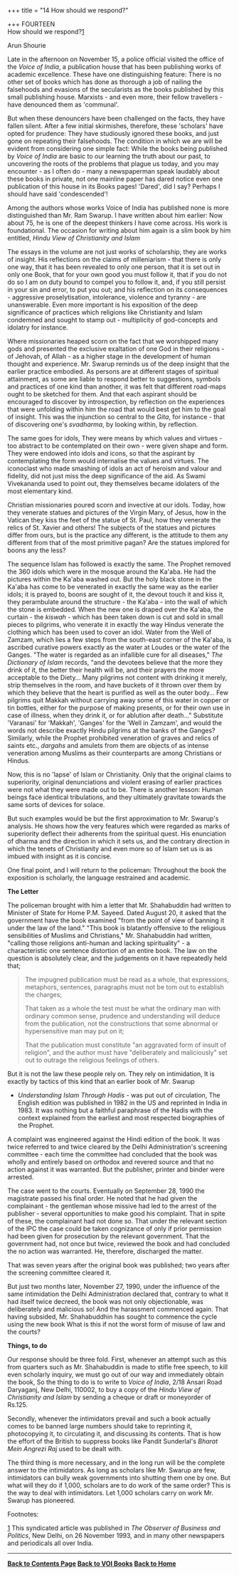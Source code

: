+++
title = "14 How should we respond?"

+++
FOURTEEN  
How should we respond?[1](#1)

Arun Shourie

Late in the afternoon on November 15, a police official visited the
office of the *Voice of India*, a publication house that has been
publishing works of academic excellence. These have one distinguishing
feature: There is no other set of books which has done as thorough a job
of nailing the falsehoods and evasions of the secularists as the books
published by this small publishing house. Marxists - and even more,
their fellow travellers - have denounced them as 'communal'.

But when these denouncers have been challenged on the facts, they have
fallen silent. After a few initial skirmishes, therefore, these
'scholars' have opted for prudence: They have studiously ignored these
books, and just gone on repeating their falsehoods. The condition in
which we are will be evident from considering one simple fact: While the
books being published by *Voice of India* are basic to our learning the
truth about our past, to uncovering the roots of the problems that
plague us today, and you may encounter - as I often do - many a
newspaperman speak laudably about these books in private, not one
mainline paper has dared notice even one publication of this house in
its Books pages! 'Dared', did I say? Perhaps I should have said
'condescended'!

Among the authors whose works Voice of India has published none is more
distinguished than Mr. Ram Swarup. I have written about him earlier: Now
about 75, he is one of the deepest thinkers I have come across. His work
is foundational. The occasion for writing about him again is a slim book
by him entitled, *Hindu View of Christianity and Islam*

The essays in the volume are not just works of scholarship, they are
works of insight. His reflections on the claims of milleniarism - that
there is only one way, that it has been revealed to only one person,
that it is set out in only one Book, that for your own good you must
follow it, that if you do not do so I am on duty bound to compel you to
follow it, and, if you still persist in your sin and error, to put you
out; and his reflection on its consequences - aggressive
proselytisation, intolerance, violence and tyranny - are unanswerable.
Even more important is his exposition of the deep significance of
practices which religions like Christianity and Islam condemned and
sought to stamp out - multiplicity of god-concepts and idolatry for
instance.

Where missionaries heaped scorn on the fact that we worshipped many gods
and presented the exclusive exaltation of one God in their religions -
of Jehovah, of Allah - as a higher stage in the development of human
thought and experience. Mr. Swarup reminds us of the deep insight that
the earlier practice embodied. As persons are at different stages of
spiritual attainment, as some are liable to respond better to
suggestions, symbols and practices of one kind than another, it was felt
that different road-maps ought to be sketched for them. And that each
aspirant should be encouraged to discover by introspection, by
reflection on the experiences that were unfolding within him the road
that would best get him to the goal of insight. This was the injunction
so central to the *Gita*, for instance - that of discovering one's
*svadharma*, by looking within, by reflection.

The same goes for idols, They were means by which values and virtues -
too abstract to be contemplated on their own - were given shape and
form. They were endowed into idols and icons, so that the aspirant by
contemplating the form would internalise the values and virtues. The
iconoclast who made smashing of idols an act of heroism and valour and
fidelity, did not just miss the deep significance of the aid. As Swami
Vivekananda used to point out, they themselves became idolaters of the
most elementary kind.

Christian missionaries poured scorn and invective at our idols. Today,
how they venerate statues and pictures of the Virgin Mary, of Jesus, how
in the Vatican they kiss the feet of the statue of St. Paul, how they
venerate the relics of St. Xavier and others! The subjects of the
statues and pictures differ from ours, but is the practice any
different, is the attitude to them any different from that of the most
primitive pagan? Are the statues implored for boons any the less?

The sequence Islam has followed is exactly the same. The Prophet removed
the 360 idols which were in the mosque around the Ka'aba. He had the
pictures within the Ka'aba washed out. But the holy black stone in the
Ka'aba has come to be venerated in exactly the same way as the earlier
idols; it is prayed to, boons are sought of it, the devout touch it and
kiss it, they perambulate around the structure - the Ka'aba - into the
wall of which the stone is embedded. When the new one is draped over the
Ka'aba, the curtain - the *kiswah* - which has been taken down is cut
and sold in small pieces to pilgrims, who venerate it in exactly the way
Hindus venerate the clothing which has been used to cover an idol. Water
from the Well of Zamzam, which lies a few steps from the south-east
corner of the Ka'aba, is ascribed curative powers exactly as the water
at Loudes or the water of the Ganges. "The water is regarded as an
infallible cure for all diseases," *The Dictionary of Islam* records,
"and the devotees believe that the more they drink of it, the better
their health will be, and their prayers the more acceptable to the
Diety… Many pilgrims not content with drinking it merely, strip
themselves in the room, and have buckets of it thrown over them by which
they believe that the heart is purified as well as the outer body… Few
pilgrims quit Makkah without carrying away some of this water in copper
or tin bottles, either for the purpose of making presents, or for their
own use in case of illness, when they drink it, or for ablution after
death…" Substitute 'Varanasi' for 'Makkah', 'Ganges' for the 'Well in
Zamzam', and would the words not describe exactly Hindu pilgrims at the
banks of the Ganges? Similarly, while the Prophet prohibited veneration
of graves and relics of saints etc., *dargahs* and amulets from them are
objects of as intense veneration among Muslims as their counterparts are
among Christians or Hindus.

Now, this is no 'lapse' of Islam or Christianity. Only that the original
claims to superiority, original denunciations and violent erasing of
earlier practices were not what they were made out to be. There is
another lesson: Human beings face identical tribulations, and they
ultimately gravitate towards the same sorts of devices for solace.

But such examples would be but the first approximation to Mr. Swarup's
analysis. He shows how the very features which were regarded as marks of
superiority deflect their adherents from the spiritual quest. His
enunciation of dharma and the direction in which it sets us, and the
contrary direction in which the tenets of Christianity and even more so
of Islam set us is as imbued with insight as it is concise.

One final point, and I will return to the policeman: Throughout the book
the exposition is scholarly, the language restrained and academic.

**The Letter**

The policeman brought with him a letter that Mr. Shahabuddin had written
to Minister of State for Home P.M. Sayeed. Dated August 20, it asked
that the government have the book examined "from the point of view of
banning it under the law of the land." "This book is blatantly offensive
to the religious sensibilities of Muslims and Christians," Mr.
Shahabuddin had written, "calling those religions anti-human and lacking
spirituality" - a characteristic one sentence distortion of an entire
book. The law on the question is absolutely clear, and the judgements on
it have repeatedly held that;

> The impugned publication must be read as a whole, that expressions,
> metaphors, sentences, paragraphs must not be tom out to establish the
> charges;
>
> That taken as a whole the test must be what the ordinary man with
> ordinary common sense, prudence and understanding will deduce from the
> publication, not the constructions that some abnormal or
> hypersensitive man may put on it;
>
> That the publication must constitute "an aggravated form of insult of
> religion", and the author must have "deliberately and maliciously" set
> out to outrage the religious feelings of others.

But it is not the law these people rely on. They rely on intimidation,
It is exactly by tactics of this kind that an earlier book of Mr. Swarup
- *Understanding Islam Through Hadis* - was put out of circulation, The
English edition was published in 1982 in the US and reprinted in India
in 1983. It was nothing but a faithful paraphrase of the Hadis with the
context explained from the earliest and most respected biographies of
the Prophet.

A complaint was engineered against the Hindi edition of the book. It was
twice referred to and twice cleared by the Delhi Administration's
screening committee - each time the committee had concluded that the
book was wholly and entirely based on orthodox and revered source and
that no action against it was warranted. But the publisher, printer and
binder were arrested.

The case went to the courts. Eventually on September 28, 1990 the
magistrate passed his final order. He noted that he had given the
complainant - the gentleman whose missive had led to the arrest of the
publisher - several opportunities to make good his complaint. That in
spite of these, the complainant had not done so. That under the relevant
section of the IPC the case could be taken cognizance of only if prior
permission had been given for prosecution by the relevant government.
That the government had, not once but twice, reviewed the book and had
concluded the no action was warranted. He, therefore, discharged the
matter.

That was seven years after the original book was published; two years
after the screening committee cleared it.

But just two months later, November 27, 1990, under the influence of the
same intimidation the Delhi Administration declared that, contrary to
what it had itself twice decreed, the book was not only objectionable,
was deliberately and malicious so! And the harassment commenced again.
That having subsided, Mr. Shahabuddhin has sought to commence the cycle
using the new book What is this if not the worst form of misuse of law
and the courts?

**Things, to do**

Our response should be three fold. First, whenever an attempt such as
this from quarters such as Mr. Shahabuddin is made to stifle free
speech, to kill even scholarly inquiry, we must go out of our way and
immediately obtain the book, So the thing to do is to write to *Voice of
India*, 2/18 Ansari Road Daryaganj, New Delhi, 110002, to buy a copy of
the *Hindu View of Christianity and Islam* by sending a cheque or draft
or moneyorder of Rs.125.

Secondly, whenever the intimidators prevail and such a book actually
comes to be banned large numbers should take to reprinting it,
photocopying it, to circulating it, and discussing its contents. That is
how the effort of the British to suppress books like Pandit Sunderlal's
*Bharat Mein Angrezi Raj* used to be dealt with.

The third thing is more necessary, and in the long run will be the
complete answer to the intimidators. As long as scholars like Mr. Swarup
are few, intimidators can bully weak governments into shutting them one
by one. But what will they do if 1,000, scholars are to do work of the
same order? This is the way to deal with intimidators. Let 1,000
scholars carry on work Mr. Swarup has pioneered.  

 

Footnotes:

 

[1](#1a) This syndicated article was published in *The Observer of
Business and Politics*, New Delhi, on 26 November 1993, and in many
other newspapers and periodicals all over India.

 

 

------------------------------------------------------------------------

**[Back to Contents Page](index.htm)    [Back to VOI
Books](http://voiceofdharma.org/books)    [Back to
Home](http://voiceofdharma.org)**
